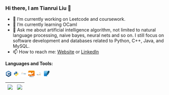### Hi there, I am Tianrui Liu 👋

- 🔭 I’m currently working on Leetcode and coursework.
- 🌱 I’m currently learning OCaml
- 💬 Ask me about artificial intelligence algorithm, not limited to natural language processing, naive bayes, neural nets and so on. I still focus on software development and databases related to Python, C++, Java, and MySQL.
- 📫 How to reach me: [Website](https://liutianrui.me/about/) or [LinkedIn](https://www.linkedin.com/in/tianrui-l-095633176/)

**Languages and Tools:**

<code><img height="20" src="https://raw.githubusercontent.com/github/explore/main/topics/cpp/cpp.png"></code>
<code><img height="20" src="https://raw.githubusercontent.com/github/explore/main/topics/python/python.png"></code>
<code><img height="20" src="https://raw.githubusercontent.com/github/explore/main/topics/java/java.png"></code>
<code><img height="20" src="https://raw.githubusercontent.com/github/explore/main/topics/ocaml/ocaml.png"></code>
<code><img height="20" src="https://raw.githubusercontent.com/github/explore/main/topics/mysql/mysql.png"></code>
<code><img height="20" src="https://raw.githubusercontent.com/github/explore/main/topics/sqlite/sqlite.png"></code>

| <img align="center" src="https://github-readme-stats.vercel.app/api?username=liutiantian233&hide=contribs,prs,issues&count_private=true&show_icons=true&include_all_commits=true&hide_border=true"> | <img align="center" src="https://github-readme-stats.vercel.app/api/top-langs/?username=liutiantian233&layout=compact&hide_border=true"> |
| - | -|
